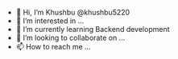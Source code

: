 - 👋 Hi, I’m Khushbu @khushbu5220
- 👀 I’m interested in ...
- 🌱 I’m currently learning Backend development
- 💞️ I’m looking to collaborate on ...
- 📫 How to reach me ...

<!---
khushbu5220/khushbu5220 is a ✨ special ✨ repository because its `README.md` (this file) appears on your GitHub profile.
You can click the Preview link to take a look at your changes.
--->
